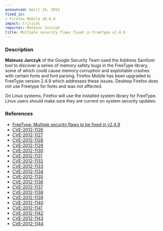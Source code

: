 ```yaml
---
announced: April 24, 2012
fixed_in:
- Firefox Mobile 10.0.4
impact: Critical
reporter: Mateusz Jurczyk
title: Multiple security flaws fixed in FreeType v2.4.9
---
```


<h3>Description</h3>

<p><strong>Mateusz Jurczyk</strong> of the Google Security Team used the Address
Sanitizer tool to discover a series of memory safety bugs in the FreeType
library, some of which could cause memory corruption and exploitable crashes
with certain fonts and font parsing. Firefox Mobile has been upgraded to
FreeType version 2.4.9 which addresses these issues. Desktop Firefox does not
use Freetype for fonts and was not affected.
</p>
<p class="note">On Linux systems, Firefox will use the installed system library for FreeType. Linux users should make sure they are current on system security updates.</p>


<h3>References</h3>

<ul>
  <li><a href="https://bugzilla.mozilla.org/show_bug.cgi?id=733512">
      FreeType: Multiple security flaws to be fixed in v2.4.9</a></li>
  <li><a href="http://cve.mitre.org/cgi-bin/cvename.cgi?name=CVE-2012-1126" class="ex-ref">CVE-2012-1126</a></li>
  <li><a href="http://cve.mitre.org/cgi-bin/cvename.cgi?name=CVE-2012-1127" class="ex-ref">CVE-2012-1127</a></li>
  <li><a href="http://cve.mitre.org/cgi-bin/cvename.cgi?name=CVE-2012-1128" class="ex-ref">CVE-2012-1128</a></li>
  <li><a href="http://cve.mitre.org/cgi-bin/cvename.cgi?name=CVE-2012-1129" class="ex-ref">CVE-2012-1129</a></li>
  <li><a href="http://cve.mitre.org/cgi-bin/cvename.cgi?name=CVE-2012-1130" class="ex-ref">CVE-2012-1130</a></li>
  <li><a href="http://cve.mitre.org/cgi-bin/cvename.cgi?name=CVE-2012-1131" class="ex-ref">CVE-2012-1131</a></li>
  <li><a href="http://cve.mitre.org/cgi-bin/cvename.cgi?name=CVE-2012-1132" class="ex-ref">CVE-2012-1132</a></li>
  <li><a href="http://cve.mitre.org/cgi-bin/cvename.cgi?name=CVE-2012-1133" class="ex-ref">CVE-2012-1133</a></li>
  <li><a href="http://cve.mitre.org/cgi-bin/cvename.cgi?name=CVE-2012-1134" class="ex-ref">CVE-2012-1134</a></li>
  <li><a href="http://cve.mitre.org/cgi-bin/cvename.cgi?name=CVE-2012-1135" class="ex-ref">CVE-2012-1135</a></li>
  <li><a href="http://cve.mitre.org/cgi-bin/cvename.cgi?name=CVE-2012-1136" class="ex-ref">CVE-2012-1136</a></li>
  <li><a href="http://cve.mitre.org/cgi-bin/cvename.cgi?name=CVE-2012-1137" class="ex-ref">CVE-2012-1137</a></li>
  <li><a href="http://cve.mitre.org/cgi-bin/cvename.cgi?name=CVE-2012-1138" class="ex-ref">CVE-2012-1138</a></li>
  <li><a href="http://cve.mitre.org/cgi-bin/cvename.cgi?name=CVE-2012-1139" class="ex-ref">CVE-2012-1139</a></li>
  <li><a href="http://cve.mitre.org/cgi-bin/cvename.cgi?name=CVE-2012-1140" class="ex-ref">CVE-2012-1140</a></li>
  <li><a href="http://cve.mitre.org/cgi-bin/cvename.cgi?name=CVE-2012-1141" class="ex-ref">CVE-2012-1141</a></li>
  <li><a href="http://cve.mitre.org/cgi-bin/cvename.cgi?name=CVE-2012-1142" class="ex-ref">CVE-2012-1142</a></li>
  <li><a href="http://cve.mitre.org/cgi-bin/cvename.cgi?name=CVE-2012-1143" class="ex-ref">CVE-2012-1143</a></li>
  <li><a href="http://cve.mitre.org/cgi-bin/cvename.cgi?name=CVE-2012-1144" class="ex-ref">CVE-2012-1144</a></li>
</ul>



